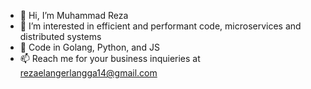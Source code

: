 - 👋 Hi, I’m Muhammad Reza
- 👀 I’m interested in efficient and performant code, microservices and distributed systems
- 👀 Code in Golang, Python, and JS
- 📫 Reach me for your business inquieries at rezaelangerlangga14@gmail.com
